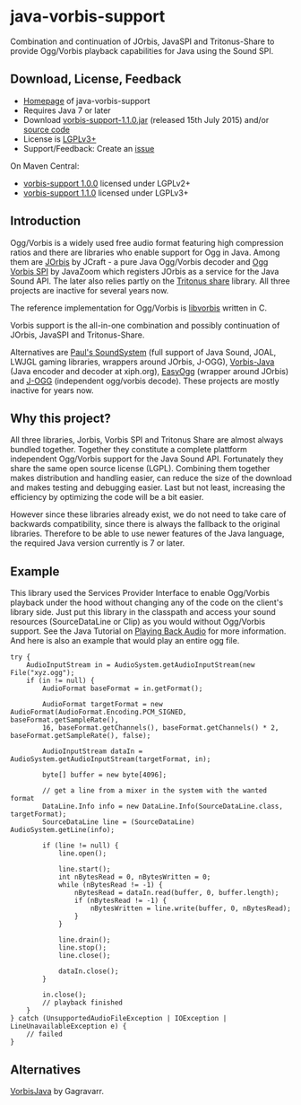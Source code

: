 # java-vorbis-support

Combination and continuation of JOrbis, JavaSPI and Tritonus-Share to provide Ogg/Vorbis playback capabilities for Java using the Sound SPI.

## Download, License, Feedback

- [Homepage](https://github.com/Trilarion/java-vorbis-support) of java-vorbis-support
- Requires Java 7 or later
- Download [vorbis-support-1.1.0.jar](https://github.com/Trilarion/java-vorbis-support/releases/download/v1.1.0/vorbis-support-1.1.0.jar) (released 15th July 2015) and/or [source code](https://github.com/Trilarion/java-vorbis-support/releases/tag/v1.1.0)
- License is [LGPLv3+](http://www.gnu.org/licenses/lgpl-3.0.txt)
- Support/Feedback: Create an [issue](https://github.com/Trilarion/java-vorbis-support/issues)

On Maven Central:
- [vorbis-support 1.0.0](https://search.maven.org/#artifactdetails%7Ccom.github.trilarion%7Cvorbis-support%7C1.0.0%7Cjar) licensed under LGPLv2+
- [vorbis-support 1.1.0](https://search.maven.org/#artifactdetails%7Ccom.github.trilarion%7Cvorbis-support%7C1.1.0%7Cjar) licensed under LGPLv3+

## Introduction

Ogg/Vorbis is a widely used free audio format featuring high compression ratios and there are libraries who enable support for Ogg in Java. Among them are [JOrbis](http://www.jcraft.com/jorbis/)
by JCraft - a pure Java Ogg/Vorbis decoder and [Ogg Vorbis SPI](http://www.javazoom.net/vorbisspi/vorbisspi.html) by JavaZoom which registers JOrbis as a service for the Java Sound API. The later also relies partly on the [Tritonus share](http://www.tritonus.org/) library. All three projects are inactive for several years now.

The reference implementation for Ogg/Vorbis is [libvorbis](http://xiph.org/vorbis/) written in C.

Vorbis support is the all-in-one combination and possibly continuation of JOrbis, JavaSPI and Tritonus-Share.

Alternatives are [Paul's SoundSystem](http://www.paulscode.com/forum/index.php?topic=4.0) (full support of Java Sound, JOAL, LWJGL gaming libraries, wrappers around JOrbis, J-OGG),
[Vorbis-Java](http://downloads.xiph.org/releases/vorbis-java/) (Java encoder and decoder at xiph.org), [EasyOgg](http://www.cokeandcode.com/index.html?page=libs) (wrapper around JOrbis)
and [J-OGG](http://www.j-ogg.de/) (independent ogg/vorbis decode). These projects are mostly inactive for years now.

## Why this project?

All three libraries, Jorbis, Vorbis SPI and Tritonus Share are almost always bundled together. Together they constitute a complete plattform independent Ogg/Vorbis support for the Java Sound API. Fortunately they share the same open source license (LGPL). Combining them together makes distribution and handling easier, can reduce the size of the download and makes testing and debugging easier. Last but not least, increasing the efficiency by optimizing the code will be a bit easier.

However since these libraries already exist, we do not need to take care of backwards compatibility, since there is always the fallback to the original libraries. Therefore to be able to use newer features of the Java language, the required Java version currently is 7 or later.

## Example

This library used the Services Provider Interface to enable Ogg/Vorbis playback under the hood without changing any of the code on the client's library side. Just put this library in the classpath
and access your sound resources (SourceDataLine or Clip) as you would without Ogg/Vorbis support. See the Java Tutorial on [Playing Back Audio](http://docs.oracle.com/javase/tutorial/sound/playing.html) for more information. And here is also an example that would play an entire ogg file.

    try {
        AudioInputStream in = AudioSystem.getAudioInputStream(new File("xyz.ogg");
        if (in != null) {
            AudioFormat baseFormat = in.getFormat();

            AudioFormat targetFormat = new AudioFormat(AudioFormat.Encoding.PCM_SIGNED, baseFormat.getSampleRate(),
            16, baseFormat.getChannels(), baseFormat.getChannels() * 2, baseFormat.getSampleRate(), false);

            AudioInputStream dataIn = AudioSystem.getAudioInputStream(targetFormat, in);

            byte[] buffer = new byte[4096];

            // get a line from a mixer in the system with the wanted format
            DataLine.Info info = new DataLine.Info(SourceDataLine.class, targetFormat);
            SourceDataLine line = (SourceDataLine) AudioSystem.getLine(info);

            if (line != null) {
                line.open();

                line.start();
                int nBytesRead = 0, nBytesWritten = 0;
                while (nBytesRead != -1) {
                    nBytesRead = dataIn.read(buffer, 0, buffer.length);
                    if (nBytesRead != -1) {
                        nBytesWritten = line.write(buffer, 0, nBytesRead);
                    }
                }

                line.drain();
                line.stop();
                line.close();

                dataIn.close();
            }

            in.close();
            // playback finished
        }
    } catch (UnsupportedAudioFileException | IOException | LineUnavailableException e) {
        // failed
    } 

## Alternatives

[VorbisJava](https://github.com/Gagravarr/VorbisJava) by Gagravarr.
